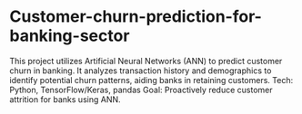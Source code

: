 # Customer-churn-prediction-for-banking-sector
This project utilizes Artificial Neural Networks (ANN) to predict customer churn in banking. It analyzes transaction history and demographics to identify potential churn patterns, aiding banks in retaining customers.  Tech: Python, TensorFlow/Keras, pandas  Goal: Proactively reduce customer attrition for banks using ANN.
